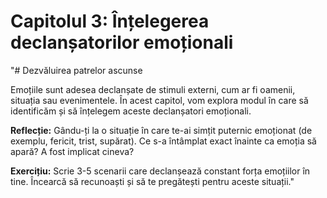 # Capitolul 3: Înțelegerea declanșatorilor emoționali

"# Dezvăluirea patrelor ascunse 

Emoțiile sunt adesea declanșate de stimuli externi, cum ar fi oamenii, situația sau evenimentele. În acest capitol, vom explora modul în care să identificăm și să înțelegem aceste declanșatori emoționali.

**Reflecție:** Gându-ți la o situație în care te-ai simțit puternic emoționat (de exemplu, fericit, trist, supărat). Ce s-a întâmplat exact înainte ca emoția să apară? A fost implicat cineva?

**Exercițiu:** Scrie 3-5 scenarii care declanșează constant forța emoțiilor în tine. Încearcă să recunoaști și să te pregătești pentru aceste situații."